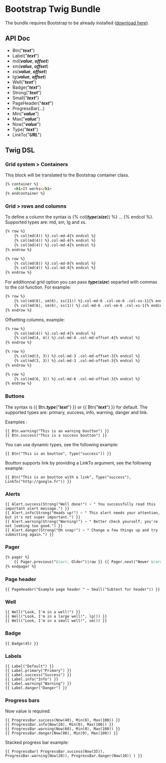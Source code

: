 # Bootstrap Twig Bundle

The bundle requires Bootstrap to be already installed ([download here](https://getbootstrap.com/getting-started/#download)).

## API Doc
 
- Btn("***text***")
- Label("***text***")
- md(***value***, ***offset***)
- sm(***value***, ***offset***)
- xs(***value***, ***offset***)
- lg(***value***, ***offset***)
- Well("***text***")
- Badge("***text***")
- Strong("***text***")
- Small("***text***")
- PageHeader("***text***")
- ProgressBar(…)
- Min("***value***")
- Max("***value***")
- Now("***value***")
- Type("***text***")
- LinkTo("***URL***")

## Twig DSL

### Grid system > Containers

This block will be translated to the Bootstrap container class.

```HTML
{% container %}
    <h1>It works</h1>
{% endcontainer %}
```

### Grid > rows and columns

To define a column the syntax is {% col(***type***(***size***)) %} … {% endcol %}. Supported types are: md, sm, lg and xs.

```HTML
{% row %}
    {% col(md(4)) %}.col-md-4{% endcol %}
    {% col(md(4)) %}.col-md-4{% endcol %}
    {% col(md(4)) %}.col-md-4{% endcol %}
{% endrow %}

{% row %}
    {% col(md(8)) %}.col-md-8{% endcol %}
    {% col(md(4)) %}.col-md-4{% endcol %}
{% endrow %}
```

For additionnal grid option you can pass ***type***(***size***) separted with commas to the col function. For example:

```HTML
{% row %}
    {% col(md(6), sm(6), xs(11)) %}.col-md-6 .col-sm-6 .col-xs-11{% endcol %}
    {% col(md(6), sm(6), xs(1)) %}.col-md-6 .col-sm-6 .col-xs-1{% endcol %}
{% endrow %}
```

Offsetting columns, example:
```HTML
{% row %}
    {% col(md(4)) %}.col-md-4{% endcol %}
    {% col(md(4, 4)) %}.col-md-4 .col-md-offset-4{% endcol %}
{% endrow %}

{% row %}
    {% col(md(3, 3)) %}.col-md-3 .col-md-offset-3{% endcol %}
    {% col(md(3, 3)) %}.col-md-3 .col-md-offset-3{% endcol %}
{% endrow %}

{% row %}
    {% col(md(6, 3)) %}.col-md-6 .col-md-offset-3{% endcol %}
{% endrow %}
```

### Buttons

The syntax is {{ Btn.***type***("***text***") }} or {{ Btn("***text***") }} for default. The supported types are: primary, success, info, warning, danger and link.

Examples :
```Handlebar
{{ Btn.warning("This is an warning boutton") }}
{{ Btn.success("This is a success boutton") }}
```

You can use dynamic types, see the following example: 
```Handlebar
{{ Btn("This is an boutton", Type("success")) }}
```

Boutton supports link by providing a LinkTo argument, see the following example:
```Handlebar
{{ Btn("This is an boutton with a link", Type("success"), LinkTo("http://google.fr")) }}
```

### Alerts

```Handlebar
{{ Alert.success(Strong("Well done!") ~ " You successfully read this important alert message.") }}
{{ Alert.info(Strong("Heads up!") ~ " This alert needs your attention, but it's not super important.") }}
{{ Alert.warning(Strong("Warning!") ~ " Better check yourself, you're not looking too good.") }}
{{ Alert.danger(Strong("Oh snap!") ~ " Change a few things up and try submitting again.") }}
```

### Pager

```HTML
{% pager %}
    {{ Pager.previous("&larr; Older")|raw }} {{ Pager.next("Newer &rarr;") }}
{% endpager %}
 ```
 
### Page header

```Handlebar
{{ PageHeader("Example page header " ~ Small("Subtext for header")) }}
 ```
 
### Well

```Handlebar
{{ Well("Look, I'm in a well!") }}
{{ Well("Look, I'm in a large well!", lg()) }}
{{ Well("Look, I'm in a small well!", sm()) }}
 ```
 
### Badge

```Handlebar
{{ Badge(45) }}
 ```

### Labels

```Handlebar
{{ Label("Default") }}
{{ Label.primary("Primary") }}
{{ Label.success("Success") }}
{{ Label.info("Info") }}
{{ Label.warning("Warning") }}
{{ Label.danger("Danger") }}
 ```
 
### Progress bars

Now value is required.

```Handlebar
{{ ProgressBar.success(Now(40), Min(0), Max(100)) }}
{{ ProgressBar.info(Now(20), Min(0), Max(100)) }}
{{ ProgressBar.warning(Now(60), Min(0), Max(100)) }}
{{ ProgressBar.danger(Now(80), Min(0), Max(100)) }}
 ```
 
Stacked progress bar example:
```Handlebar
{{ ProgressBar( ProgressBar.success(Now(35)), ProgressBar.warning(Now(20)), ProgressBar.danger(Now(10)) ) }}
```